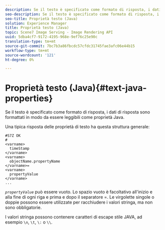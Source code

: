 ```yaml
---
description: Se il testo è specificato come formato di risposta, i dati di risposta sono formattati in modo da essere leggibili come proprietà Java.
seo-description: Se il testo è specificato come formato di risposta, i dati di risposta sono formattati in modo da essere leggibili come proprietà Java.
seo-title: Proprietà testo (Java)
solution: Experience Manager
title: Proprietà testo (Java)
topic: Scene7 Image Serving - Image Rendering API
uuid: 5dba4cf7-9172-4195-968e-9ef76c25e90c
translation-type: tm+mt
source-git-commit: 7bc7b3a86fbcdc57cfdc31745fae3afc06e44b15
workflow-type: tm+mt
source-wordcount: '121'
ht-degree: 0%

---
```



# Proprietà testo (Java){#text-java-properties}

Se il testo è specificato come formato di risposta, i dati di risposta sono formattati in modo da essere leggibili come proprietà Java.

Una tipica risposta delle proprietà di testo ha questa struttura generale:

```
#S7Z OK
#
<varname>
  timeStamp
</varname>
<varname>
  objectName.propertyName
</varname>=
<varname>
  propertyValue
</varname>
...
```

*`propertyValue`* può essere vuoto. Lo spazio vuoto è facoltativo all&#39;inizio e alla fine di ogni riga e prima e dopo il separatore =. Le virgolette singole o doppie possono essere utilizzate per racchiudere i valori stringa, ma non sono obbligatorie.

I valori stringa possono contenere caratteri di escape stile JAVA, ad esempio `\n`, `\t`, `\:` o `\\`.

